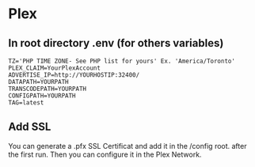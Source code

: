 # Plex


## In root directory .env (for others variables)

```
TZ='PHP TIME ZONE- See PHP list for yours' Ex. 'America/Toronto'
PLEX_CLAIM=YourPlexAccount
ADVERTISE_IP=http://YOURHOSTIP:32400/
DATAPATH=YOURPATH
TRANSCODEPATH=YOURPATH
CONFIGPATH=YOURPATH
TAG=latest
```

## Add SSL

You can generate a .pfx SSL Certificat and add it in the /config root. after the first run. Then you can configure it in the Plex Network.

